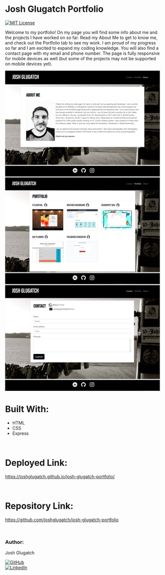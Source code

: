 # Josh Glugatch Portfolio
[![MIT License](https://img.shields.io/badge/License-MIT-blue.svg)](https://www.mit.edu/~amini/LICENSE.md)

Welcome to my portfolio! On my page you will find some info about me and the projects I have worked on so far. Read my About Me to get to know me, and check out the Portfolio tab to see my work. I am proud of my progress so far and I am excited to expand my coding knowledge. You will also find a contact page with my email and phone number. The page is fully responsive for mobile devices as well (but some of the projects may not be supported on mobile devices yet).

![aboutme](assets/images/about.portfolio.png)
![portfolio](assets/images/portfolio.portfolio.png)
![contact](assets/images/contact.portfolio.png)
<br>

# Built With:
* HTML 
* CSS 
* Express

<br>

# Deployed Link:
https://joshglugatch.github.io/josh-glugatch-portfolio/

<br>

# Repository Link:
https://github.com/joshglugatch/josh-glugatch-portfolio

<br>

### Author:
Josh Glugatch  

[![GitHub](https://img.shields.io/badge/github-%23100000.svg?&style=for-the-badge&logo=github&logoColor=white)](https://github.com/joshglugatch)
<br>
[![LinkedIn](https://img.shields.io/badge/linkedin-%230077B5.svg?&style=for-the-badge&logo=linkedin&logoColor=white)](www.linkedin.com/in/joshua-glugatch)


  
<br>
<br>  






